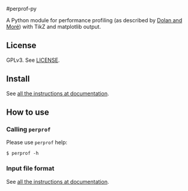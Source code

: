 #perprof-py

A Python module for performance profiling (as described by [Dolan and
Moré](http://arxiv.org/abs/cs/0102001)) with TikZ and matplotlib output.

## License

GPLv3. See [LICENSE](LICENSE).

## Install

See [all the instructions at documentation](doc/install.rst).

## How to use

### Calling `perprof`

Please use `perprof` help:

    $ perprof -h

### Input file format

See [all the instructions at documentation](doc/file-format.rst).
